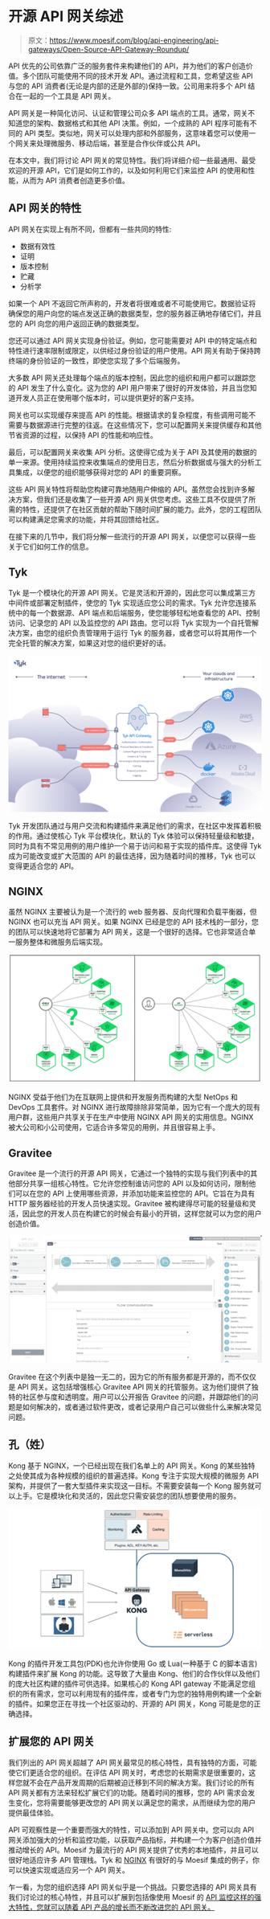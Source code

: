 # 开源 API 网关综述

> 原文：<https://www.moesif.com/blog/api-engineering/api-gateways/Open-Source-API-Gateway-Roundup/>

API 优先的公司依靠广泛的服务套件来构建他们的 API，并为他们的客户创造价值。多个团队可能使用不同的技术开发 API。通过流程和工具，您希望这些 API 与您的 API 消费者(无论是内部的还是外部的)保持一致。公司用来将多个 API 结合在一起的一个工具是 API 网关。

API 网关是一种简化访问、认证和管理公司众多 API 端点的工具。通常，网关不知道您的架构、数据格式和其他 API 决策。例如，一个成熟的 API 程序可能有不同的 API 类型。类似地，网关可以处理内部和外部服务，这意味着您可以使用一个网关来处理微服务、移动后端，甚至是合作伙伴或公共 API。

在本文中，我们将讨论 API 网关的常见特性。我们将详细介绍一些最通用、最受欢迎的开源 API，它们是如何工作的，以及如何利用它们来监控 API 的使用和性能，从而为 API 消费者创造更多价值。

## API 网关的特性

API 网关在实现上有所不同，但都有一些共同的特性:

*   数据有效性
*   证明
*   版本控制
*   贮藏
*   分析学

如果一个 API 不返回它所声称的，开发者将很难或者不可能使用它。数据验证将确保您的用户向您的端点发送正确的数据类型，您的服务器正确地存储它们，并且您的 API 向您的用户返回正确的数据类型。

您还可以通过 API 网关实现身份验证。例如，您可能需要对 API 中的特定端点和特性进行速率限制或限定，以供经过身份验证的用户使用。API 网关有助于保持跨终端的身份验证的一致性，即使您实现了多个后端服务。

大多数 API 网关还处理每个端点的版本控制，因此您的组织和用户都可以跟踪您的 API 发生了什么变化。这为您的 API 用户带来了很好的开发体验，并且当您知道开发人员正在使用哪个版本时，可以提供更好的客户支持。

网关也可以实现缓存来提高 API 的性能。根据请求的复杂程度，有些调用可能不需要与数据源进行完整的往返。在这些情况下，您可以配置网关来提供缓存和其他节省资源的过程，以保持 API 的性能和响应性。

最后，可以配置网关来收集 API 分析。这使得它成为关于 API 及其使用的数据的单一来源。使用持续监控来收集端点的使用日志，然后分析数据或与强大的分析工具集成，以便您的组织能够获得对您的 API 的重要洞察。

这些 API 网关特性将帮助您构建可靠地随用户伸缩的 API。虽然您会找到许多解决方案，但我们还是收集了一些开源 API 网关供您考虑。这些工具不仅提供了所需的特性，还提供了在社区贡献的帮助下随时间扩展的能力。此外，您的工程团队可以构建满足您需求的功能，并将其回馈给社区。

在接下来的几节中，我们将分解一些流行的开源 API 网关，以便您可以获得一些关于它们如何工作的信息。

## Tyk

Tyk 是一个模块化的开源 API 网关。它是灵活和开源的，因此您可以集成第三方中间件或部署定制插件，使您的 Tyk 实现适应您公司的需求。Tyk 允许您连接系统中的每一个数据源、API 端点和后端服务，使您能够轻松地查看您的 API、控制访问、记录您的 API 以及监控您的 API 路由。您可以将 Tyk 实现为一个自托管解决方案，由您的组织负责管理用于运行 Tyk 的服务器，或者您可以将其用作一个完全托管的解决方案，如果这对您的组织更好的话。

![API Gateway Roundup - Tyk Review](img/d7b4d0b336133f65616599f25ebeb817.png)

Tyk 开发团队通过与用户交流和构建插件来满足他们的需求，在社区中发挥着积极的作用。通过使核心 Tyk 平台模块化，默认的 Tyk 体验可以保持轻量级和敏捷，同时为具有不常见用例的用户维护一个易于访问和易于实现的插件库。这使得 Tyk 成为可能改变或扩大范围的 API 的最佳选择，因为随着时间的推移，Tyk 也可以变得更适合您的 API。

## NGINX

虽然 NGINX 主要被认为是一个流行的 web 服务器、反向代理和负载平衡器，但 NGINX 也可以充当 API 网关。如果 NGINX 已经是您的 API 技术栈的一部分，您的团队可以快速地将它部署为 API 网关，这是一个很好的选择。它也非常适合单一服务整体和微服务后端实现。

![API Gateway Roundup: NGINX](img/8b373ea30755728280798993ebbd68fc.png)

NGINX 受益于他们为在互联网上提供和开发服务而构建的大型 NetOps 和 DevOps 工具套件。对 NGINX 进行故障排除非常简单，因为它有一个庞大的现有用户群，这些用户共享关于在生产中使用 NGINX API 网关的实用信息。NGINX 被大公司和小公司使用，它适合许多常见的用例，并且很容易上手。

## Gravitee

Gravitee 是一个流行的开源 API 网关，它通过一个独特的实现与我们列表中的其他部分共享一组核心特性。它允许您控制谁访问您的 API 以及如何访问，限制他们可以在您的 API 上使用哪些资源，并添加功能来监控您的 API。它旨在为具有 HTTP 服务器经验的开发人员快速实现。Gravitee 被构建得尽可能的轻量级和灵活，因此您的开发人员在构建它的时候会有最小的开销，这样您就可以为您的用户创造价值。

![API Gateway Roundup: Graitee](img/5e370de2b211563b725424cc31e865f1.png)

Gravitee 在这个列表中是独一无二的，因为它的所有服务都是开源的，而不仅仅是 API 网关。这包括增强核心 Gravitee API 网关的托管服务。这为他们提供了独特的社区参与度和透明度。用户可以公开报告 Gravitee 的问题，并跟踪他们的问题是如何解决的，或者通过软件更改，或者记录用户自己可以做些什么来解决常见问题。

## 孔（姓）

Kong 基于 NGINX，一个已经出现在我们名单上的 API 网关。Kong 的某些独特之处使其成为各种规模的组织的普遍选择。Kong 专注于实现大规模的微服务 API 架构，并提供了一套大型插件来实现这一目标。不需要安装每一个 Kong 服务就可以上手。它是模块化和灵活的，因此您只需安装您的团队想要使用的服务。

![API Gateway Roundup: Kong](img/f9cd524c4d49cd3ca4984d2fcc5c6987.png)

Kong 的插件开发工具包(PDK)也允许你使用 Go 或 Lua(一种基于 C 的脚本语言)构建插件来扩展 Kong 的功能。这导致了大量由 Kong、他们的合作伙伴以及他们的庞大社区构建的插件可供选择。如果核心的 Kong API gateway 不能满足您组织的所有需求，您可以利用现有的插件库，或者专门为您的独特用例构建一个全新的插件。如果您正在寻找一个社区驱动的、开源的 API 网关，Kong 可能是您的正确选择。

## 扩展您的 API 网关

我们列出的 API 网关超越了 API 网关最常见的核心特性，具有独特的方面，可能使它们更适合您的组织。在评估 API 网关时，考虑您的长期需求是很重要的，这样您就不会在产品开发周期的后期被迫迁移到不同的解决方案。我们讨论的所有 API 网关都有方法来轻松扩展它们的功能。随着时间的推移，您的 API 需求会发生变化，您将需要能够更改您的 API 网关以满足您的需求，从而继续为您的用户提供最佳体验。

API 可观察性是一个重要而强大的特性，可以添加到 API 网关中。您可以向 API 网关添加强大的分析和监控功能，以获取产品指标，并构建一个为客户创造价值并推动增长的 API。Moesif 为最流行的 API 网关提供了优秀的本地插件，并且可以很好地适应许多 API 管理栈。Tyk 和 [NGINX](https://www.moesif.com/blog/technical/nginx/How-to-Monitor-Nginx-Api-Logs-With-Moesif/?utm_campaign=Int-site&utm_source=blog&utm_medium=body&utm_term=open-source-api-gateway-roundup) 有很好的与 Moesif 集成的例子，你可以快速实现或适应另一个 API 网关。

乍一看，为您的组织选择 API 网关似乎是一个挑战。只要您选择的 API 网关具有我们讨论过的核心特性，并且可以扩展到包括像使用 Moesif 的 [API 监控这样的强大特性，您就可以随着 API 产品的增长而不断改进您的 API 网关。](https://www.moesif.com/enterprise/api-analytics-for-api-management/?utm_campaign=Int-site&utm_source=blog&utm_medium=body&utm_term=open-source-api-gateway-roundup)